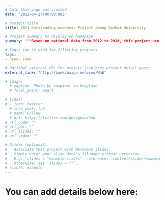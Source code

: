 ```yaml
---
# Date this page was created
date: "2021-04-27T00:00:00Z"

# Project title
title: 2021 Outstanding Academic Project among Nankai University

# Project summary to display on homepage
summary: """Based on national data from 2012 to 2018, this project use methods of Fixed Effect and Spacial Durbin Model to explain the side effect, that beside of promoting high pollution enterprises' transformation, Green Loan Polices more than motivates them to transfer among provinces. [LAMMPS](http://book.baige.me/view/Wa6)"""

# Tags: can be used for filtering projects
tags:
- Green Loan

# Optional external URL for project (replaces project detail page).
external_link: "http://book.baige.me/view/Wa6"

# image:
  # caption: Photo by rawpixel on Unsplash
  # focal_point: Smart

# links:
# - icon: twitter
  # icon_pack: fab
  # name: Follow
  # url: https://twitter.com/georgecushen
# url_code: ""
# url_pdf: ""
# url_slides: ""
# url_video: ""

# Slides (optional).
#   Associate this project with Markdown slides.
#   Simply enter your slide deck's filename without extension.
#   E.g. `slides = "example-slides"` references `content/slides/example-slides.md`.
#   Otherwise, set `slides = ""`.
# slides: example
---
```


# You can add details below here:

